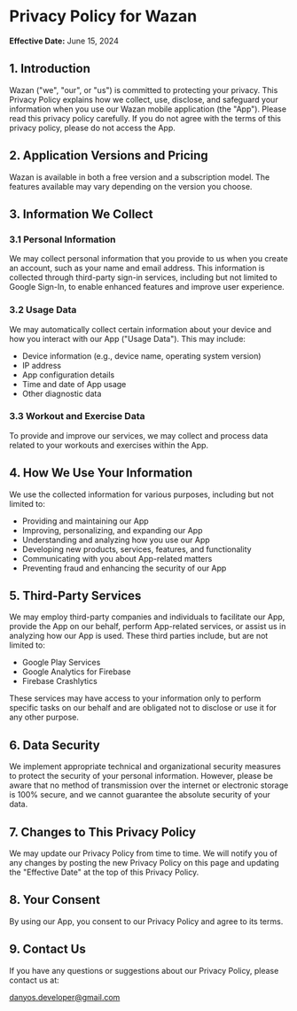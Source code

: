 # Privacy Policy for Wazan

**Effective Date:** June 15, 2024

## 1. Introduction

Wazan ("we", "our", or "us") is committed to protecting your privacy. This Privacy Policy explains how we collect, use, disclose, and safeguard your information when you use our Wazan mobile application (the "App"). Please read this privacy policy carefully. If you do not agree with the terms of this privacy policy, please do not access the App.

## 2. Application Versions and Pricing

Wazan is available in both a free version and a subscription model. The features available may vary depending on the version you choose.

## 3. Information We Collect

### 3.1 Personal Information

We may collect personal information that you provide to us when you create an account, such as your name and email address. This information is collected through third-party sign-in services, including but not limited to Google Sign-In, to enable enhanced features and improve user experience.

### 3.2 Usage Data

We may automatically collect certain information about your device and how you interact with our App ("Usage Data"). This may include:

- Device information (e.g., device name, operating system version)
- IP address
- App configuration details
- Time and date of App usage
- Other diagnostic data

### 3.3 Workout and Exercise Data

To provide and improve our services, we may collect and process data related to your workouts and exercises within the App.

## 4. How We Use Your Information

We use the collected information for various purposes, including but not limited to:

- Providing and maintaining our App
- Improving, personalizing, and expanding our App
- Understanding and analyzing how you use our App
- Developing new products, services, features, and functionality
- Communicating with you about App-related matters
- Preventing fraud and enhancing the security of our App

## 5. Third-Party Services

We may employ third-party companies and individuals to facilitate our App, provide the App on our behalf, perform App-related services, or assist us in analyzing how our App is used. These third parties include, but are not limited to:

- Google Play Services
- Google Analytics for Firebase
- Firebase Crashlytics

These services may have access to your information only to perform specific tasks on our behalf and are obligated not to disclose or use it for any other purpose.

## 6. Data Security

We implement appropriate technical and organizational security measures to protect the security of your personal information. However, please be aware that no method of transmission over the internet or electronic storage is 100% secure, and we cannot guarantee the absolute security of your data.

## 7. Changes to This Privacy Policy

We may update our Privacy Policy from time to time. We will notify you of any changes by posting the new Privacy Policy on this page and updating the "Effective Date" at the top of this Privacy Policy.

## 8. Your Consent

By using our App, you consent to our Privacy Policy and agree to its terms.

## 9. Contact Us

If you have any questions or suggestions about our Privacy Policy, please contact us at:

danyos.developer@gmail.com

